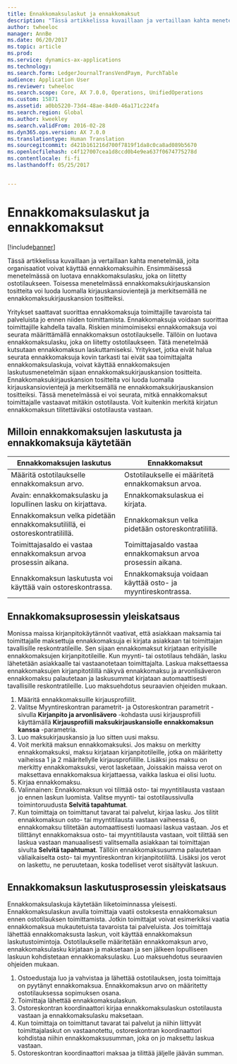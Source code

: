 ```yaml
---
title: Ennakkomaksulaskut ja ennakkomaksut
description: "Tässä artikkelissa kuvaillaan ja vertaillaan kahta menetelmää, joita organisaatiot voivat käyttää ennakkomaksuihin. Ensimmäisessä menetelmässä on luotava ennakkomaksulasku, joka on liitetty ostotilaukseen. Toisessa menetelmässä ennakkomaksukirjauskansion tositteita voi luoda luomalla kirjauskansiovientejä ja merkitsemällä ne ennakkomaksukirjauskansion tositteiksi."
author: twheeloc
manager: AnnBe
ms.date: 06/20/2017
ms.topic: article
ms.prod: 
ms.service: dynamics-ax-applications
ms.technology: 
ms.search.form: LedgerJournalTransVendPaym, PurchTable
audience: Application User
ms.reviewer: twheeloc
ms.search.scope: Core, AX 7.0.0, Operations, UnifiedOperations
ms.custom: 15871
ms.assetid: a0bb5220-73d4-48ae-84d0-46a171c224fa
ms.search.region: Global
ms.author: kweekley
ms.search.validFrom: 2016-02-28
ms.dyn365.ops.version: AX 7.0.0
ms.translationtype: Human Translation
ms.sourcegitcommit: d421b161216d700f7819f1da8c0ca8ad089b5670
ms.openlocfilehash: c4f127007cea1d8ccd0b4e9ea637f0674775278d
ms.contentlocale: fi-fi
ms.lasthandoff: 05/25/2017


---
```


# <a name="prepayment-invoices-vs-prepayments"></a>Ennakkomaksulaskut ja ennakkomaksut

[!include[banner](../includes/banner.md)]


Tässä artikkelissa kuvaillaan ja vertaillaan kahta menetelmää, joita organisaatiot voivat käyttää ennakkomaksuihin. Ensimmäisessä menetelmässä on luotava ennakkomaksulasku, joka on liitetty ostotilaukseen. Toisessa menetelmässä ennakkomaksukirjauskansion tositteita voi luoda luomalla kirjauskansiovientejä ja merkitsemällä ne ennakkomaksukirjauskansion tositteiksi.

Yritykset saattavat suorittaa ennakkomaksuja toimittajille tavaroista tai palveluista jo ennen niiden toimittamista. Ennakkomaksuja voidaan suorittaa toimittajille kahdella tavalla. Riskien minimoimiseksi ennakkomaksuja voi seurata määrittämällä ennakkomaksun ostotilaukselle. Tällöin on luotava ennakkomaksulasku, joka on liitetty ostotilaukseen. Tätä menetelmää kutsutaan ennakkomaksun laskuttamiseksi. Yritykset, jotka eivät halua seurata ennakkomaksuja kovin tarkasti tai eivät saa toimittajalta ennakkomaksulaskuja, voivat käyttää ennakkomaksujen laskutusmenetelmän sijaan ennakkomaksukirjauskansion tositteita. Ennakkomaksukirjauskansion tositteita voi luoda luomalla kirjauskansiovientejä ja merkitsemällä ne ennakkomaksukirjauskansion tositteiksi. Tässä menetelmässä ei voi seurata, mitkä ennakkomaksut toimittajalle vastaavat mitäkin ostotilausta. Voit kuitenkin merkitä kirjatun ennakkomaksun tilitettäväksi ostotilausta vastaan.

## <a name="when-to-use-prepayment-invoicing-vs-prepayments"></a>Milloin ennakkomaksujen laskutusta ja ennakkomaksuja käytetään
| Ennakkomaksujen laskutus                                                                | Ennakkomaksut                                                              |
|-------------------------------------------------------------------------------------|--------------------------------------------------------------------------|
| Määritä ostotilaukselle ennakkomaksun arvo.                                    | Ostotilaukselle ei määritetä ennakkomaksun arvoa.                    |
| Avain: ennakkomaksulasku ja lopullinen lasku on kirjattava.                       | Ennakkomaksulaskua ei kirjata.                                    |
| Ennakkomaksun velka pidetään ennakkomaksutilillä, ei ostoreskontratilillä. | Ennakkomaksun velka pidetään ostoreskontratilillä.                  |
| Toimittajasaldo ei vastaa ennakkomaksun arvoa prosessin aikana.     | Toimittajasaldo vastaa ennakkomaksun arvoa prosessin aikana. |
| Ennakkomaksun laskutusta voi käyttää vain ostoreskontrassa.                         | Ennakkomaksuja voidaan käyttää osto- ja myyntireskontrassa.    |

## <a name="overview-of-the-prepayment-process"></a>Ennakkomaksuprosessin yleiskatsaus
Monissa maissa kirjanpitokäytännöt vaativat, että asiakkaan maksamia tai toimittajalle maksettuja ennakkomaksuja ei kirjata asiakkaan tai toimittajan tavallisille reskontratileille. Sen sijaan ennakkomaksut kirjataan erityisille ennakkomaksujen kirjanpitotileille. Kun myynti- tai ostotilaus tehdään, lasku lähetetään asiakkaalle tai vastaanotetaan toimittajalta. Laskua maksettaessa ennakkomaksujen kirjanpitotilillä näkyvä ennakkomaksu ja arvonlisäveron ennakkomaksu palautetaan ja laskusummat kirjataan automaattisesti tavallisille reskontratileille. Luo maksuehdotus seuraavien ohjeiden mukaan.

1.  Määritä ennakkomaksuille kirjausprofiilit.
2.  Valitse Myyntireskontran parametrit- ja Ostoreskontran parametrit -sivulla **Kirjanpito ja arvonlisävero** -kohdasta uusi kirjausprofiili käyttämällä **Kirjausprofiili maksukirjauskansiolle ennakkomaksun kanssa** -parametria.
3.  Luo maksukirjauskansio ja luo sitten uusi maksu.
4.  Voit merkitä maksun ennakkomaksuksi. Jos maksu on merkitty ennakkomaksuksi, maksu kirjataan kirjanpitotileille, jotka on määritetty vaiheissa 1 ja 2 määritellylle kirjausprofiilille. Lisäksi jos maksu on merkitty ennakkomaksuksi, verot lasketaan, Joissakin maissa verot on maksettava ennakkomaksua kirjattaessa, vaikka laskua ei olisi luotu.
5.  Kirjaa ennakkomaksu.
6.  Valinnainen: Ennakkomaksun voi tilittää osto- tai myyntitilausta vastaan jo ennen laskun luomista. Valitse myynti- tai ostotilaussivulla toimintoruudusta **Selvitä tapahtumat**.
7.  Kun toimittaja on toimittanut tavarat tai palvelut, kirjaa lasku. Jos tilitit ennakkomaksun osto- tai myyntitilausta vastaan vaiheessa 6, ennakkomaksu tilitetään automaattisesti luomaasi laskua vastaan. Jos et tilittänyt ennakkomaksua osto- tai myyntitilausta vastaan, voit tilittää sen laskua vastaan manuaalisesti valitsemalla asiakkaan tai toimittajan sivulta **Selvitä tapahtumat**. Tällöin ennakkomaksusumma palautetaan väliaikaiselta osto- tai myyntireskontran kirjanpitotililtä. Lisäksi jos verot on laskettu, ne peruutetaan, koska todelliset verot sisältyvät laskuun.

## <a name="overview-of-the-prepayment-invoicing-process"></a>Ennakkomaksun laskutusprosessin yleiskatsaus
Ennakkomaksulaskuja käytetään liiketoiminnassa yleisesti. Ennakkomaksulaskun avulla toimittaja vaatii ostoksesta ennakkomaksun ennen ostotilauksen toimittamista. Jotkin toimittajat voivat esimerkiksi vaatia ennakkomaksua mukautetuista tavaroista tai palveluista. Jos toimittaja lähettää ennakkomaksusta laskun, voit käyttää ennakkomaksun laskutustoimintoja. Ostotilaukselle määritetään ennakkomaksun arvo, ennakkomaksulasku kirjataan ja maksetaan ja sen jälkeen lopulliseen laskuun kohdistetaan ennakkomaksulasku. Luo maksuehdotus seuraavien ohjeiden mukaan.

1.  Ostoedustaja luo ja vahvistaa ja lähettää ostotilauksen, josta toimittaja on pyytänyt ennakkomaksua. Ennakkomaksun arvo on määritetty ostotilauksessa sopimuksen osana.
2.  Toimittaja lähettää ennakkomaksulaskun.
3.  Ostoreskontran koordinaattori kirjaa ennakkomaksulaskun ostotilausta vastaan ja ennakkomaksulasku maksetaan.
4.  Kun toimittaja on toimittanut tavarat tai palvelut ja niihin liittyvät toimittajalaskut on vastaanotettu, ostoreskontran koordinaattori kohdistaa niihin ennakkomaksusumman, joka on jo maksettu laskua vastaan.
5.  Ostoreskontran koordinaattori maksaa ja tilittää jäljelle jäävän summan.





